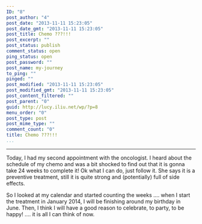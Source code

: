 ```yaml
---
ID: "8"
post_author: "4"
post_date: "2013-11-11 15:23:05"
post_date_gmt: "2013-11-11 15:23:05"
post_title: Chemo ???!!!
post_excerpt: ""
post_status: publish
comment_status: open
ping_status: open
post_password: ""
post_name: my-journey
to_ping: ""
pinged: ""
post_modified: "2013-11-11 15:23:05"
post_modified_gmt: "2013-11-11 15:23:05"
post_content_filtered: ""
post_parent: "0"
guid: http://lucy.iliu.net/wp/?p=8
menu_order: "0"
post_type: post
post_mime_type: ""
comment_count: "0"
title: Chemo ???!!!
...
```

---

Today, I had my second appointment with the oncologist. I heard about the schedule of my chemo and was a bit shocked to find out that it is gonna take 24 weeks to complete it! Ok what I can do, just follow it. She says it is a preventive treatment, still it is quite strong and (potentially) full of side effects.

So I looked at my calendar and started counting the weeks .... when I start the treatment in January 2014, I will be finishing around my birthday in June. Then, I think I will have a good reason to celebrate, to party, to be happy! .... it is all I can think of now.

